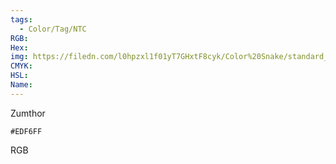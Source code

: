 ```yaml
---
tags:
  - Color/Tag/NTC
RGB:
Hex:
img: https://filedn.com/l0hpzxl1f01yT7GHxtF8cyk/Color%20Snake/standard_csv_to_svg/EDF6FF.svg
CMYK:
HSL:
Name:
---
```

Zumthor
```palette
#EDF6FF
```
RGB

